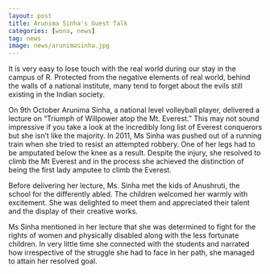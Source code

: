 ```yaml
---
layout: post
title: Arunima Sinha's Guest Talk
categories: [wona, news]
tag: news
image: news/arunimasinha.jpg
---
```

It is very easy to lose touch with the real world during our stay in the campus of R. Protected from the negative elements of real world, behind the walls of a national institute, many tend to forget about the evils still existing in the Indian society.

On 9th October Arunima Sinha, a national level volleyball player, delivered a lecture on “Triumph of Willpower atop the Mt. Everest.” This may not sound impressive if you take a look at the incredibly long list of Everest conquerors but she isn’t like the majority. In 2011, Ms Sinha was pushed out of a running train when she tried to resist an attempted robbery. One of her legs had to be amputated below the knee as a result. Despite the injury, she resolved to climb the Mt Everest and in the process she achieved the distinction of being the first lady amputee to climb the Everest.

Before delivering her lecture, Ms. Sinha met the kids of Anushruti, the school for the differently abled. The children welcomed her warmly with excitement. She was delighted to meet them and appreciated their talent and the display of their creative works.

Ms Sinha mentioned in her lecture that she was determined to fight for the rights of women and physically disabled along with the less fortunate children. In very little time she connected with the students and narrated how irrespective of the struggle she had to face in her path, she managed to attain her resolved goal.